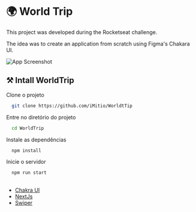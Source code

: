 

# 🌍 World Trip

This project was developed during the Rocketseat challenge.

The idea was to create an application from scratch using Figma's Chakara UI.







![App Screenshot](https://user-images.githubusercontent.com/71772559/113538101-be095f00-95b0-11eb-8e5a-2eda2c5bd456.gif)


## ⚒ Intall WorldTrip

Clone o projeto

```bash
  git clone https://github.com/iMitio/WorldtTip
```

Entre no diretório do projeto

```bash
  cd WorldTrip
```

Instale as dependências

```bash
  npm install
```

Inicie o servidor

```bash
  npm run start
```


## 

 - [Chakra UI](https://chakra-ui.com/getting-started)
 - [NextJs](https://nextjs.org/docs)
 - [Swiper](https://swiperjs.com/react)

